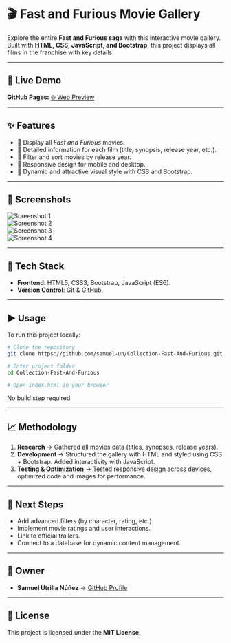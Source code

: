 # 🎬 Fast and Furious Movie Gallery

Explore the entire **Fast and Furious saga** with this interactive movie gallery.  
Built with **HTML, CSS, JavaScript, and Bootstrap**, this project displays all films in the franchise with key details.

---

## 🚀 Live Demo

**GitHub Pages:** [🌐 Web Preview](https://samuel-un.github.io/Collection-Fast-And-Furious/)

---

## ✨ Features

- 📖 Display all _Fast and Furious_ movies.  
- 📝 Detailed information for each film (title, synopsis, release year, etc.).  
- 🔎 Filter and sort movies by release year.  
- 📱 Responsive design for mobile and desktop.  
- 🎨 Dynamic and attractive visual style with CSS and Bootstrap.  

---

## 📸 Screenshots

![Screenshot 1](https://github.com/samuel-un/cartelera/blob/dev/img/screenshots/cap-pantalla-inicio1.png)  
![Screenshot 2](https://github.com/samuel-un/cartelera/blob/dev/img/screenshots/cap-pantalla-inicio2.png)  
![Screenshot 3](https://github.com/samuel-un/cartelera/blob/dev/img/screenshots/cap-pantalla-home1.png)  
![Screenshot 4](https://github.com/samuel-un/cartelera/blob/dev/img/screenshots/cap-pantalla-home2-dark.png)  

---

## 🧱 Tech Stack

- **Frontend**: HTML5, CSS3, Bootstrap, JavaScript (ES6).  
- **Version Control**: Git & GitHub.  

---

## ▶️ Usage

To run this project locally:

```bash
# Clone the repository
git clone https://github.com/samuel-un/Collection-Fast-And-Furious.git

# Enter project folder
cd Collection-Fast-And-Furious

# Open index.html in your browser
```

No build step required.

---

## 📈 Methodology

1. **Research** → Gathered all movies data (titles, synopses, release years).  
2. **Development** → Structured the gallery with HTML and styled using CSS + Bootstrap. Added interactivity with JavaScript.  
3. **Testing & Optimization** → Tested responsive design across devices, optimized code and images for performance.  

---

## 🚀 Next Steps

- Add advanced filters (by character, rating, etc.).  
- Implement movie ratings and user interactions.  
- Link to official trailers.  
- Connect to a database for dynamic content management.  

---

## 👤 Owner

- **Samuel Utrilla Núñez** → [GitHub Profile](https://github.com/samuel-un)

---

## 📄 License

This project is licensed under the **MIT License**.
